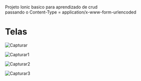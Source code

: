 Projeto Ionic basico para aprendizado de crud  
passando o Content-Type = application/x-www-form-urlencoded

<h1>Telas</h1>

![Capturar](https://user-images.githubusercontent.com/40214696/103671459-b1e21700-4f59-11eb-8e41-ddad5758ccdd.PNG)

![Capturar1](https://user-images.githubusercontent.com/40214696/103671454-b0b0ea00-4f59-11eb-95ab-321e9f4de0dd.PNG)

![Capturar2](https://user-images.githubusercontent.com/40214696/103671458-b1498080-4f59-11eb-9308-18cdafc53d05.PNG)

![Capturar3](https://user-images.githubusercontent.com/40214696/103671681-ff5e8400-4f59-11eb-874e-b1640b188387.PNG)
